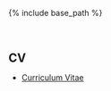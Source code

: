 {% include base_path %}

<h1 id="market"></h1>

<h2 style="margin: 60px 0px 10px;">CV</h2>

<ul>

<li><a href="https://github.com/yanyanfu/yanyanfu.github.io/tree/main/Yanfu-Yan-CV-Research.pdf">Curriculum Vitae</a></li>


</ul>
